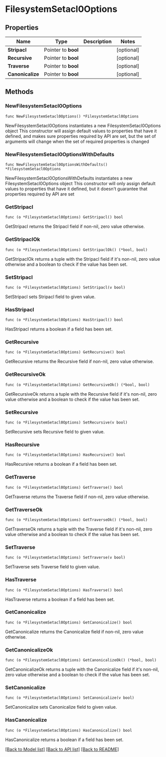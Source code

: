 # FilesystemSetacl0Options

## Properties

Name | Type | Description | Notes
------------ | ------------- | ------------- | -------------
**Stripacl** | Pointer to **bool** |  | [optional] 
**Recursive** | Pointer to **bool** |  | [optional] 
**Traverse** | Pointer to **bool** |  | [optional] 
**Canonicalize** | Pointer to **bool** |  | [optional] 

## Methods

### NewFilesystemSetacl0Options

`func NewFilesystemSetacl0Options() *FilesystemSetacl0Options`

NewFilesystemSetacl0Options instantiates a new FilesystemSetacl0Options object
This constructor will assign default values to properties that have it defined,
and makes sure properties required by API are set, but the set of arguments
will change when the set of required properties is changed

### NewFilesystemSetacl0OptionsWithDefaults

`func NewFilesystemSetacl0OptionsWithDefaults() *FilesystemSetacl0Options`

NewFilesystemSetacl0OptionsWithDefaults instantiates a new FilesystemSetacl0Options object
This constructor will only assign default values to properties that have it defined,
but it doesn't guarantee that properties required by API are set

### GetStripacl

`func (o *FilesystemSetacl0Options) GetStripacl() bool`

GetStripacl returns the Stripacl field if non-nil, zero value otherwise.

### GetStripaclOk

`func (o *FilesystemSetacl0Options) GetStripaclOk() (*bool, bool)`

GetStripaclOk returns a tuple with the Stripacl field if it's non-nil, zero value otherwise
and a boolean to check if the value has been set.

### SetStripacl

`func (o *FilesystemSetacl0Options) SetStripacl(v bool)`

SetStripacl sets Stripacl field to given value.

### HasStripacl

`func (o *FilesystemSetacl0Options) HasStripacl() bool`

HasStripacl returns a boolean if a field has been set.

### GetRecursive

`func (o *FilesystemSetacl0Options) GetRecursive() bool`

GetRecursive returns the Recursive field if non-nil, zero value otherwise.

### GetRecursiveOk

`func (o *FilesystemSetacl0Options) GetRecursiveOk() (*bool, bool)`

GetRecursiveOk returns a tuple with the Recursive field if it's non-nil, zero value otherwise
and a boolean to check if the value has been set.

### SetRecursive

`func (o *FilesystemSetacl0Options) SetRecursive(v bool)`

SetRecursive sets Recursive field to given value.

### HasRecursive

`func (o *FilesystemSetacl0Options) HasRecursive() bool`

HasRecursive returns a boolean if a field has been set.

### GetTraverse

`func (o *FilesystemSetacl0Options) GetTraverse() bool`

GetTraverse returns the Traverse field if non-nil, zero value otherwise.

### GetTraverseOk

`func (o *FilesystemSetacl0Options) GetTraverseOk() (*bool, bool)`

GetTraverseOk returns a tuple with the Traverse field if it's non-nil, zero value otherwise
and a boolean to check if the value has been set.

### SetTraverse

`func (o *FilesystemSetacl0Options) SetTraverse(v bool)`

SetTraverse sets Traverse field to given value.

### HasTraverse

`func (o *FilesystemSetacl0Options) HasTraverse() bool`

HasTraverse returns a boolean if a field has been set.

### GetCanonicalize

`func (o *FilesystemSetacl0Options) GetCanonicalize() bool`

GetCanonicalize returns the Canonicalize field if non-nil, zero value otherwise.

### GetCanonicalizeOk

`func (o *FilesystemSetacl0Options) GetCanonicalizeOk() (*bool, bool)`

GetCanonicalizeOk returns a tuple with the Canonicalize field if it's non-nil, zero value otherwise
and a boolean to check if the value has been set.

### SetCanonicalize

`func (o *FilesystemSetacl0Options) SetCanonicalize(v bool)`

SetCanonicalize sets Canonicalize field to given value.

### HasCanonicalize

`func (o *FilesystemSetacl0Options) HasCanonicalize() bool`

HasCanonicalize returns a boolean if a field has been set.


[[Back to Model list]](../README.md#documentation-for-models) [[Back to API list]](../README.md#documentation-for-api-endpoints) [[Back to README]](../README.md)


